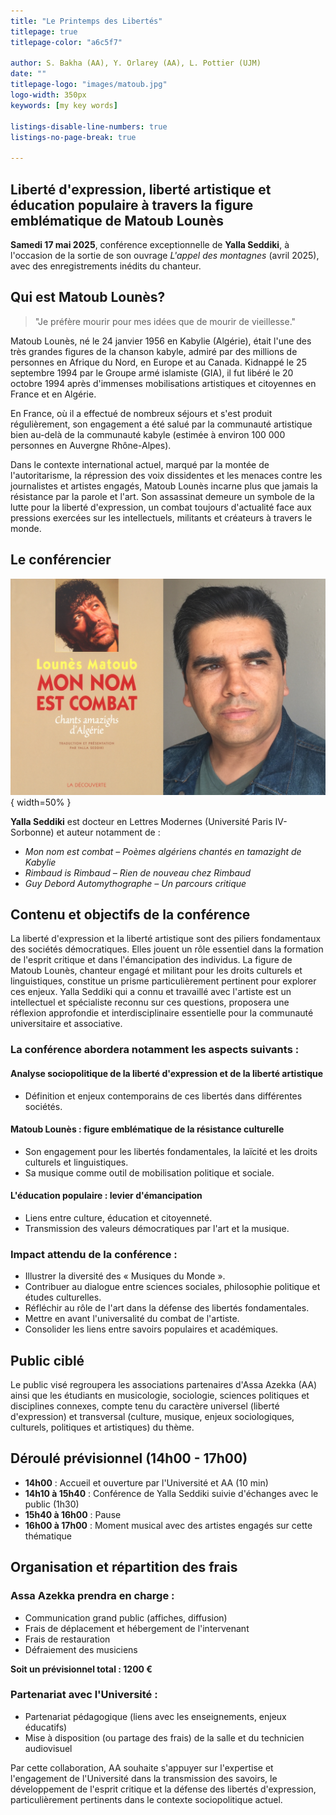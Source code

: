 ```yaml
---
title: "Le Printemps des Libertés"
titlepage: true
titlepage-color: "a6c5f7"

author: S. Bakha (AA), Y. Orlarey (AA), L. Pottier (UJM)
date: ""
titlepage-logo: "images/matoub.jpg"
logo-width: 350px
keywords: [my key words]

listings-disable-line-numbers: true
listings-no-page-break: true

---
```



## Liberté d'expression, liberté artistique et éducation populaire à travers la figure emblématique de Matoub Lounès

**Samedi 17 mai 2025**, conférence exceptionnelle de **Yalla Seddiki**, à l'occasion de la sortie de son ouvrage *L'appel des montagnes* (avril 2025), avec des enregistrements inédits du chanteur.

## Qui est Matoub Lounès?

> "Je préfère mourir pour mes idées que de mourir de vieillesse."

Matoub Lounès, né le 24 janvier 1956 en Kabylie (Algérie), était l'une des très grandes figures de la chanson kabyle, admiré par des millions de personnes en Afrique du Nord, en Europe et au Canada. Kidnappé le 25 septembre 1994 par le Groupe armé islamiste (GIA), il fut libéré le 20 octobre 1994 après d'immenses mobilisations artistiques et citoyennes en France et en Algérie.

En France, où il a effectué de nombreux séjours et s'est produit régulièrement, son engagement a été salué par la communauté artistique bien au-delà de la communauté kabyle (estimée à environ 100 000 personnes en Auvergne Rhône-Alpes).

Dans le contexte international actuel, marqué par la montée de l'autoritarisme, la répression des voix dissidentes et les menaces contre les journalistes et artistes engagés, Matoub Lounès incarne plus que jamais la résistance par la parole et l'art. Son assassinat demeure un symbole de la lutte pour la liberté d'expression, un combat toujours d'actualité face aux pressions exercées sur les intellectuels, militants et créateurs à travers le monde.

## Le conférencier

![](images/seddiki.jpg "Yalla Seddiki"){ width=50% }

**Yalla Seddiki** est docteur en Lettres Modernes (Université Paris IV-Sorbonne) et auteur notamment de :
* *Mon nom est combat – Poèmes algériens chantés en tamazight de Kabylie*
* *Rimbaud is Rimbaud – Rien de nouveau chez Rimbaud*
* *Guy Debord Automythographe – Un parcours critique*

## Contenu et objectifs de la conférence

La liberté d'expression et la liberté artistique sont des piliers fondamentaux des sociétés démocratiques. Elles jouent un rôle essentiel dans la formation de l'esprit critique et dans l'émancipation des individus. La figure de Matoub Lounès, chanteur engagé et militant pour les droits culturels et linguistiques, constitue un prisme particulièrement pertinent pour explorer ces enjeux. Yalla Seddiki qui a connu et travaillé avec l'artiste est un intellectuel et spécialiste reconnu sur ces questions, proposera une réflexion approfondie et interdisciplinaire essentielle pour la communauté universitaire et associative.

### La conférence abordera notamment les aspects suivants :

#### Analyse sociopolitique de la liberté d'expression et de la liberté artistique
- Définition et enjeux contemporains de ces libertés dans différentes sociétés.

#### Matoub Lounès : figure emblématique de la résistance culturelle
- Son engagement pour les libertés fondamentales, la laïcité et les droits culturels et linguistiques.
- Sa musique comme outil de mobilisation politique et sociale.

#### L'éducation populaire : levier d'émancipation
- Liens entre culture, éducation et citoyenneté.
- Transmission des valeurs démocratiques par l'art et la musique.

### Impact attendu de la conférence :
- Illustrer la diversité des « Musiques du Monde ».
- Contribuer au dialogue entre sciences sociales, philosophie politique et études culturelles.
- Réfléchir au rôle de l'art dans la défense des libertés fondamentales.
- Mettre en avant l'universalité du combat de l'artiste.
- Consolider les liens entre savoirs populaires et académiques.

## Public ciblé

Le public visé regroupera les associations partenaires d'Assa Azekka (AA) ainsi que les étudiants en musicologie, sociologie, sciences politiques et disciplines connexes, compte tenu du caractère universel (liberté d'expression) et transversal (culture, musique, enjeux sociologiques, culturels, politiques et artistiques) du thème.

## Déroulé prévisionnel (14h00 - 17h00)

- **14h00** : Accueil et ouverture par l'Université et AA (10 min)
- **14h10 à 15h40** : Conférence de Yalla Seddiki suivie d'échanges avec le public (1h30)
- **15h40 à 16h00** : Pause
- **16h00 à 17h00** : Moment musical avec des artistes engagés sur cette thématique

## Organisation et répartition des frais

### Assa Azekka prendra en charge :
- Communication grand public (affiches, diffusion)
- Frais de déplacement et hébergement de l'intervenant
- Frais de restauration
- Défraiement des musiciens

**Soit un prévisionnel total : 1200 €**

### Partenariat avec l'Université :
- Partenariat pédagogique (liens avec les enseignements, enjeux éducatifs)
- Mise à disposition (ou partage des frais) de la salle et du technicien audiovisuel

Par cette collaboration, AA souhaite s'appuyer sur l'expertise et l'engagement de l'Université dans la transmission des savoirs, le développement de l'esprit critique et la défense des libertés d'expression, particulièrement pertinents dans le contexte sociopolitique actuel.

